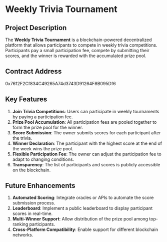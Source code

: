 
# Weekly Trivia Tournament

## Project Description
The **Weekly Trivia Tournament** is a blockchain-powered decentralized platform that allows participants to compete in weekly trivia competitions. Participants pay a small participation fee, compete by submitting their scores, and the winner is rewarded with the accumulated prize pool.

## Contract Address
0x7612F2Cf834C49265A74d3743D91264F8B095Df6
## Key Features
1. **Join Trivia Competitions**: Users can participate in weekly tournaments by paying a participation fee.
2. **Prize Pool Accumulation**: All participation fees are pooled together to form the prize pool for the winner.
3. **Score Submission**: The owner submits scores for each participant after the trivia.
4. **Winner Declaration**: The participant with the highest score at the end of the week wins the prize pool.
5. **Flexible Participation Fee**: The owner can adjust the participation fee to adapt to changing conditions.
6. **Transparency**: The list of participants and scores is publicly accessible on the blockchain.
## Future Enhancements
1. **Automated Scoring**: Integrate oracles or APIs to automate the score submission process.
2. **Leaderboard**: Implement a public leaderboard to display participant scores in real-time.
3. **Multi-Winner Support**: Allow distribution of the prize pool among top-ranking participants.
4. **Cross-Platform Compatibility**: Enable support for different blockchain networks.

